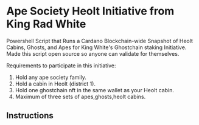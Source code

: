 # Ape Society Heolt Initiative from King Rad White
Powershell Script that Runs a Cardano Blockchain-wide Snapshot of Heolt Cabins, Ghosts, and Apes for King White's Ghostchain staking Initiative. Made this script open source so anyone can validate for themselves.

Requirements to participate in this initiative:

1. Hold any ape society family. 
2. Hold a cabin in Heolt (district 1). 
3. Hold one ghostchain nft in the same wallet as your Heolt cabin. 
4. Maximum of three sets of apes,ghosts,heolt cabins.

## Instructions
